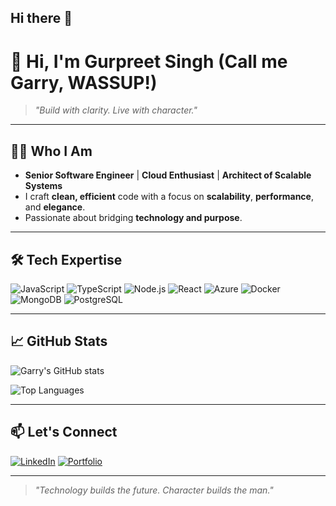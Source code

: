## Hi there 👋

# 👋 Hi, I'm Gurpreet Singh (Call me Garry, WASSUP!)

> *"Build with clarity. Live with character."*

---

## 👨‍💻 Who I Am

- **Senior Software Engineer** | **Cloud Enthusiast** | **Architect of Scalable Systems**
- I craft **clean, efficient** code with a focus on **scalability**, **performance**, and **elegance**.
- Passionate about bridging **technology and purpose**.

---

## 🛠️ Tech Expertise

![JavaScript](https://img.shields.io/badge/JavaScript-F7DF1E?style=flat&logo=javascript&logoColor=000)
![TypeScript](https://img.shields.io/badge/TypeScript-3178C6?style=flat&logo=typescript&logoColor=fff)
![Node.js](https://img.shields.io/badge/Node.js-339933?style=flat&logo=nodedotjs&logoColor=fff)
![React](https://img.shields.io/badge/React-61DAFB?style=flat&logo=react&logoColor=000)
![Azure](https://img.shields.io/badge/Azure-0078D4?style=flat&logo=microsoftazure&logoColor=fff)
![Docker](https://img.shields.io/badge/Docker-2496ED?style=flat&logo=docker&logoColor=fff)
![MongoDB](https://img.shields.io/badge/MongoDB-47A248?style=flat&logo=mongodb&logoColor=fff)
![PostgreSQL](https://img.shields.io/badge/PostgreSQL-4169E1?style=flat&logo=postgresql&logoColor=fff)

---

## 📈 GitHub Stats

![Garry's GitHub stats](https://github-readme-stats.vercel.app/api?username=your-github-username&show_icons=true&theme=tokyonight&hide=issues&hide_rank=false)

![Top Languages](https://github-readme-stats.vercel.app/api/top-langs/?username=your-github-username&layout=compact&theme=tokyonight)

---

## 📫 Let's Connect

[![LinkedIn](https://img.shields.io/badge/LinkedIn-Connect-blue?style=flat&logo=linkedin)](your-linkedin-profile)
[![Portfolio](https://img.shields.io/badge/Portfolio-Visit-green?style=flat)](your-portfolio-link)

---

> *"Technology builds the future. Character builds the man."*

